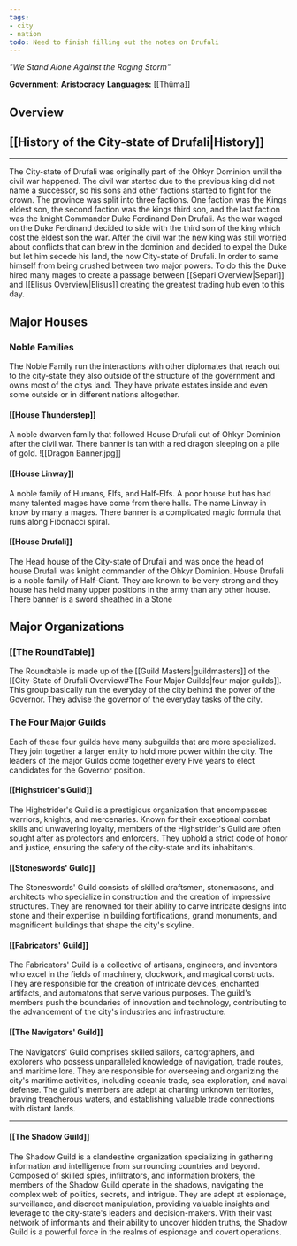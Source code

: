 ```yaml
---
tags:
- city
- nation
todo: Need to finish filling out the notes on Drufali
---
```

*"We Stand Alone Against the Raging Storm"*

**Government:** **Aristocracy**
**Languages:** [[Thüma]]
## Overview

## [[History of the City-state of Drufali|History]]
___
The City-state of Drufali was originally part of the Ohkyr Dominion until the civil war happened. The civil war started due to the previous king did not name a successor, so his sons and other factions started to fight for the crown. The province was split into three factions. One faction was the Kings eldest son, the second faction was the kings third son, and the last faction was the knight Commander Duke Ferdinand Don Drufali. As the war waged on the Duke Ferdinand decided to side with the third son of the king which cost the eldest son the war. After the civil war the new king was still worried about conflicts that can brew in the dominion and decided to expel the Duke but let him secede his land, the now City-state of Drufali. In order to same himself from being crushed between two major powers. To do this the Duke hired many mages to create a passage between [[Separi Overview|Separi]] and [[Elisus Overview|Elisus]] creating the greatest trading hub even to this day.
## Major Houses

### Noble Families
The Noble Family run the interactions with other diplomates that reach out to the city-state they also outside of the structure of the government and owns most of the citys land. They have private estates inside and even some outside or in different nations altogether. 
#### [[House Thunderstep]]
A noble dwarven family that followed House Drufali out of Ohkyr Dominion after the civil war. There banner is tan with a red dragon sleeping on a pile of gold. 
![[Dragon Banner.jpg]]

#### [[House Linway]]
A noble family of Humans, Elfs, and Half-Elfs. A poor house but has had many talented mages have come from there halls. The name Linway in know by many a mages. There banner is a complicated magic formula that runs along Fibonacci spiral.  
#### [[House Drufali]]
The Head house of the City-state of Drufali and was once the head of house Drufali was knight commander of the Ohkyr Dominion. House Drufali is a noble family of Half-Giant. They are known to be very strong and they house has held many upper positions in the army than any other house. There banner is a sword sheathed in a Stone  
## Major Organizations

### [[The RoundTable]]
The Roundtable is made up of the [[Guild Masters|guildmasters]] of the [[City-State of Drufali Overview#The Four Major Guilds|four major guilds]]. This group basically run the everyday of the city behind the power of the Governor. They advise the governor of the everyday tasks of the city.    

### The Four Major Guilds
Each of these four guilds have many subguilds that are more specialized. They join together a larger entity to hold more power within the city. The leaders of the major Guilds come together every Five years to elect candidates for the Governor position.
#### [[Highstrider's Guild]]

The Highstrider's Guild is a prestigious organization that encompasses warriors, knights, and mercenaries. Known for their exceptional combat skills and unwavering loyalty, members of the Highstrider's Guild are often sought after as protectors and enforcers. They uphold a strict code of honor and justice, ensuring the safety of the city-state and its inhabitants.
#### [[Stoneswords' Guild]]
The Stoneswords' Guild consists of skilled craftsmen, stonemasons, and architects who specialize in construction and the creation of impressive structures. They are renowned for their ability to carve intricate designs into stone and their expertise in building fortifications, grand monuments, and magnificent buildings that shape the city's skyline.
#### [[Fabricators' Guild]]
The Fabricators' Guild is a collective of artisans, engineers, and inventors who excel in the fields of machinery, clockwork, and magical constructs. They are responsible for the creation of intricate devices, enchanted artifacts, and automatons that serve various purposes. The guild's members push the boundaries of innovation and technology, contributing to the advancement of the city's industries and infrastructure.
#### [[The Navigators' Guild]]
The Navigators' Guild comprises skilled sailors, cartographers, and explorers who possess unparalleled knowledge of navigation, trade routes, and maritime lore. They are responsible for overseeing and organizing the city's maritime activities, including oceanic trade, sea exploration, and naval defense. The guild's members are adept at charting unknown territories, braving treacherous waters, and establishing valuable trade connections with distant lands.
___
#### [[The Shadow Guild]]
The Shadow Guild is a clandestine organization specializing in gathering information and intelligence from surrounding countries and beyond. Composed of skilled spies, infiltrators, and information brokers, the members of the Shadow Guild operate in the shadows, navigating the complex web of politics, secrets, and intrigue. They are adept at espionage, surveillance, and discreet manipulation, providing valuable insights and leverage to the city-state's leaders and decision-makers. With their vast network of informants and their ability to uncover hidden truths, the Shadow Guild is a powerful force in the realms of espionage and covert operations.
